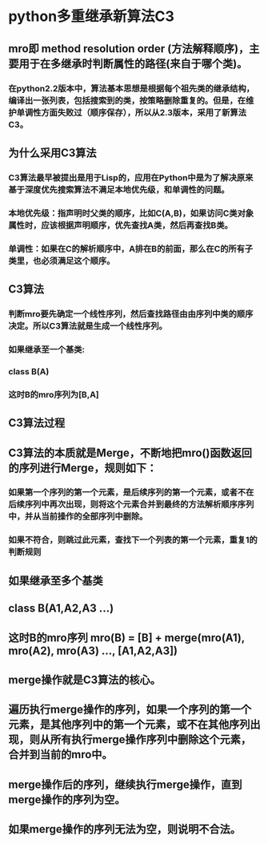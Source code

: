 # python多重继承新算法C3


## mro即 method resolution order (方法解释顺序)，主要用于在多继承时判断属性的路径(来自于哪个类)。

### 在python2.2版本中，算法基本思想是根据每个祖先类的继承结构，编译出一张列表，包括搜索到的类，按策略删除重复的。但是，在维护单调性方面失败过（顺序保存），所以从2.3版本，采用了新算法C3。

 

## 为什么采用C3算法
### C3算法最早被提出是用于Lisp的，应用在Python中是为了解决原来基于深度优先搜索算法不满足本地优先级，和单调性的问题。
### 本地优先级：指声明时父类的顺序，比如C(A,B)，如果访问C类对象属性时，应该根据声明顺序，优先查找A类，然后再查找B类。
### 单调性：如果在C的解析顺序中，A排在B的前面，那么在C的所有子类里，也必须满足这个顺序。

 

## C3算法
### 判断mro要先确定一个线性序列，然后查找路径由由序列中类的顺序决定。所以C3算法就是生成一个线性序列。
### 如果继承至一个基类:
### class B(A)
### 这时B的mro序列为[B,A]

## C3算法过程
## C3算法的本质就是Merge，不断地把mro()函数返回的序列进行Merge，规则如下：
### 如果第一个序列的第一个元素，是后续序列的第一个元素，或者不在后续序列中再次出现，则将这个元素合并到最终的方法解析顺序序列中，并从当前操作的全部序列中删除。
### 如果不符合，则跳过此元素，查找下一个列表的第一个元素，重复1的判断规则


## 如果继承至多个基类 
## class B(A1,A2,A3 ...)
## 这时B的mro序列 mro(B) = [B] + merge(mro(A1), mro(A2), mro(A3) ..., [A1,A2,A3])
## merge操作就是C3算法的核心。
## 遍历执行merge操作的序列，如果一个序列的第一个元素，是其他序列中的第一个元素，或不在其他序列出现，则从所有执行merge操作序列中删除这个元素，合并到当前的mro中。
## merge操作后的序列，继续执行merge操作，直到merge操作的序列为空。
## 如果merge操作的序列无法为空，则说明不合法。
